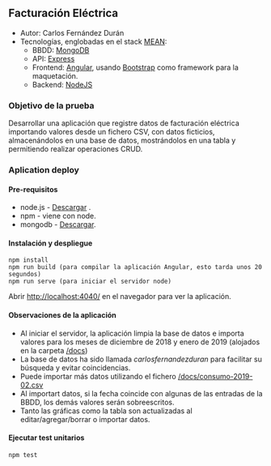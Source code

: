 ## Facturación Eléctrica

- Autor: Carlos Fernández Durán
- Tecnologías, englobadas en el stack [MEAN](http://mean.io/):
    - BBDD: [MongoDB](https://www.mongodb.com/)
    - API: [Express](https://expressjs.com/)
    - Frontend: [Angular](https://angular.io/), usando [Bootstrap](https://getbootstrap.com/) como framework para la maquetación.
    - Backend: [NodeJS](https://nodejs.org)

### Objetivo de la prueba

Desarrollar una aplicación que registre datos de facturación eléctrica importando valores desde un fichero CSV, con datos ficticios, almacenándolos en una base de datos, mostrándolos en una tabla y permitiendo realizar operaciones CRUD.

### Aplication deploy

#### Pre-requisitos

* node.js - [Descargar](https://nodejs.org/en/download/) .  
* npm - viene con node.  
* mongodb - [Descargar](https://www.mongodb.com/download-center/community).

#### Instalación y despliegue
```
npm install
npm run build (para compilar la aplicación Angular, esto tarda unos 20 segundos)
npm run serve (para iniciar el servidor node)
```
Abrir [http://localhost:4040/](http://localhost:4040/) en el navegador para ver la aplicación.

#### Observaciones de la aplicación

- Al iniciar el servidor, la aplicación limpia la base de datos e importa valores para los meses de diciembre de 2018 y enero de 2019 (alojados en la carpeta [/docs](/docs))
- La base de datos ha sido llamada *carlosfernandezduran* para facilitar su búsqueda y evitar coincidencias.
- Puede importar más datos utilizando el fichero [/docs/consumo-2019-02.csv](/docs/consumo-2019-02.csv)
- Al importart datos, si la fecha coincide con algunas de las entradas de la BBDD, los demás valores serán sobreescritos.
- Tanto las gráficas como la tabla son actualizadas al editar/agregar/borrar o importar datos.

#### Ejecutar test unitarios
````
npm test
````


